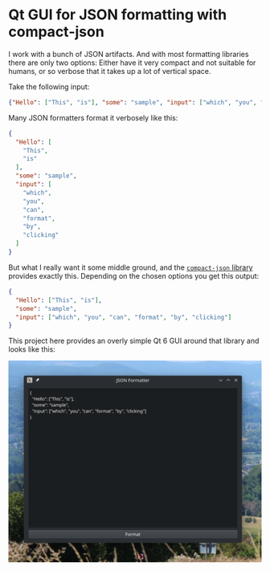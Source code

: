 # Qt GUI for JSON formatting with compact-json

I work with a bunch of JSON artifacts. And with most formatting libraries there are only two options: Either have it very compact and not suitable for humans, or so verbose that it takes up a lot of vertical space.

Take the following input:

```json
{"Hello": ["This", "is"], "some": "sample", "input": ["which", "you", "can", "format", "by", "clicking"]}
```

Many JSON formatters format it verbosely like this:

```json
{
  "Hello": [
    "This",
    "is"
  ],
  "some": "sample",
  "input": [
    "which",
    "you",
    "can",
    "format",
    "by",
    "clicking"
  ]
}
```

But what I really want it some middle ground, and the [`compact-json` library](https://github.com/masaccio/compact-json) provides exactly this. Depending on the chosen options you get this output:

```json
{
  "Hello": ["This", "is"], 
  "some": "sample", 
  "input": ["which", "you", "can", "format", "by", "clicking"]
}
```

This project here provides an overly simple Qt 6 GUI around that library and looks like this:

![screenshot.png](doc/screenshot.png)
